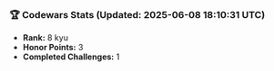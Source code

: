 ### 🏆 Codewars Stats (Updated: 2025-06-08 18:10:31 UTC)

- **Rank:** 8 kyu
- **Honor Points:** 3
- **Completed Challenges:** 1
